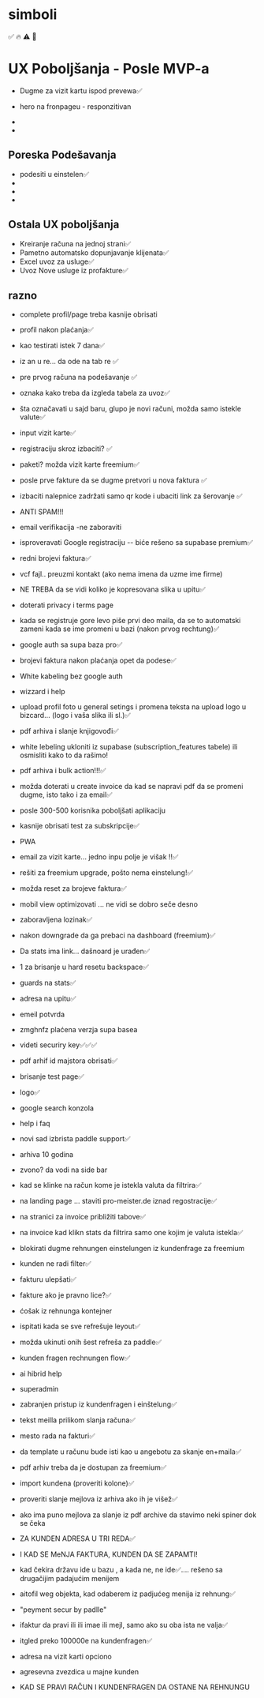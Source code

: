 # simboli 
✅   🔥    ⚠️  🚫


# UX Poboljšanja - Posle MVP-a
-  Dugme za vizit kartu ispod prevewa✅
-  hero na fronpageu - responzitivan
-  

- 
## Poreska Podešavanja
-  podesiti u einstelen✅
-  
-  
-  

## Ostala UX poboljšanja
- Kreiranje računa na jednoj strani✅
- Pametno automatsko dopunjavanje klijenata✅
- Excel uvoz za usluge✅
- Uvoz Nove usluge iz profakture✅

## razno
- complete profil/page treba kasnije obrisati 
- profil nakon plaćanja✅
- kao testirati istek 7 dana✅

- iz an u re... da ode na tab re ✅
- pre prvog računa na podešavanje ✅
- oznaka kako treba da izgleda tabela za uvoz✅
- šta označavati u sajd baru, glupo je novi računi, možda samo istekle valute✅
- input vizit karte✅
- registraciju skroz izbaciti? ✅
- paketi? možda vizit karte freemium✅
- posle prve fakture da se dugme pretvori u nova faktura ✅
- izbaciti nalepnice zadržati samo qr kode i ubaciti link za šerovanje ✅
- ANTI SPAM!!!
- email verifikacija -ne zaboraviti
- isproveravati Google registraciju -- biće rešeno sa supabase premium✅
- redni brojevi faktura✅
- vcf fajl.. preuzmi kontakt (ako nema imena da uzme ime firme)
- NE TREBA da se vidi koliko je kopresovana slika u upitu✅
- doterati privacy i terms page
- kada se registruje gore levo piše prvi deo maila, da se to automatski zameni kada se ime promeni u bazi (nakon prvog rechtung)✅
- google auth sa supa baza pro✅
- brojevi faktura nakon plaćanja opet da podese✅
- White kabeling bez google auth
- wizzard i help
- upload profil foto u general setings i promena teksta na upload logo u bizcard... (logo i vaša slika ili sl.)✅
- pdf arhiva i slanje knjigovođi✅

- white lebeling ukloniti iz supabase  (subscription_features tabele) ili osmisliti kako to da rašimo!
- pdf arhiva i bulk action!!!✅
- možda doterati u create invoice da kad se napravi pdf da se promeni dugme, isto tako i za email✅
- posle 300-500 korisnika poboljšati aplikaciju 
- kasnije obrisati test za subskripcije✅
- PWA
- email za vizit karte... jedno inpu polje je višak !!✅
- rešiti za freemium upgrade, pošto nema einstelung!✅
- možda reset za brojeve faktura✅
- mobil view optimizovati ... ne vidi se dobro seče desno
- zaboravljena lozinak✅
- nakon downgrade da ga prebaci na dashboard (freemium)✅
- Da stats ima link... dašnoard je urađen✅

- 1 za brisanje u hard resetu backspace✅
- guards na stats✅
- adresa na upitu✅
- emeil potvrda
- zmghnfz  plaćena verzja supa basea
- videti securiry key✅✅✅
- pdf arhif id majstora obrisati✅
- brisanje test page✅
- logo✅
- google search konzola
- help i faq
- novi sad izbrista paddle support✅
- arhiva 10 godina
- zvono? da vodi na side bar
- kad se klinke na račun kome je istekla valuta da filtrira✅
- na landing page ... staviti pro-meister.de  iznad regostracije✅
- na stranici za invoice približiti tabove✅
- na invoice kad klikn stats da filtrira samo one kojim je valuta istekla✅
- blokirati dugme rehnungen einstelungen iz kundenfrage za freemium
- kunden ne radi filter✅
- fakturu ulepšati✅
- fakture ako je pravno lice?✅
- ćošak iz rehnunga kontejner
- ispitati kada se sve refrešuje leyout✅
- možda ukinuti onih šest refreša za paddle✅
- kunden fragen rechnungen flow✅
- ai hibrid help
- superadmin
- zabranjen pristup iz kundenfragen i einštelung✅
- tekst meilla prilikom slanja računa✅
- mesto rada na fakturi✅
- da template u računu bude isti kao u angebotu za skanje en+maila✅
- pdf arhiv treba da je dostupan za freemium✅
- import kundena (proveriti kolone)✅
- proveriti slanje mejlova iz arhiva ako ih je višež✅
- ako ima puno mejlova za slanje iz pdf archive da stavimo neki spiner dok se čeka
- ZA KUNDEN ADRESA U TRI REDA✅
- I KAD SE MeNJA FAKTURA, KUNDEN DA SE ZAPAMTI!
- kad čekira državu ide u bazu , a kada ne, ne ide✅.... rešeno sa drugačijim padajućim menijem
- aitofil weg objekta, kad odaberem iz padjućeg menija iz rehnung✅
- "peyment secur by padlle"
- ifaktur da pravi ili ili imae ili mejl, samo ako su oba ista ne valja✅
- itgled preko 100000e na kundenfragen✅
- adresa na vizit karti opciono
- agresevna zvezdica u majne kunden 
- KAD SE PRAVI RAČUN I KUNDENFRAGEN DA OSTANE NA REHNUNGU